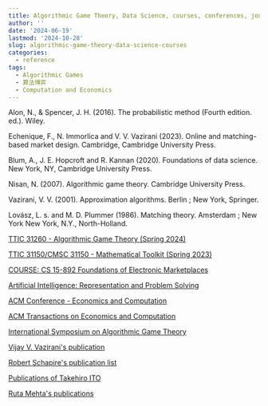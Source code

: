 ```yaml
---
title: Algorithmic Game Theory, Data Science, courses, conferences, journals, and books
author: ''
date: '2024-06-19'
lastmod: '2024-10-28'
slug: algorithmic-game-theory-data-science-courses
categories:
  - reference
tags:
  - Algorithmic Games
  - 算法博弈
  - Computation and Economics
---
```


Alon, N., & Spencer, J. H. (2016). The probabilistic method (Fourth edition. ed.). Wiley.

Echenique, F., N. Immorlica and V. V. Vazirani (2023). Online and matching-based market design. Cambridge, Cambridge University Press.

Blum, A., J. E. Hopcroft and R. Kannan (2020). Foundations of data science. New York, NY, Cambridge University Press.

Nisan, N. (2007). Algorithmic game theory. Cambridge University Press.

Vazirani, V. V. (2001). Approximation algorithms. Berlin ; New York, Springer.

Lovász, L. s. and M. D. Plummer (1986). Matching theory. Amsterdam ; New York New York, N.Y., North-Holland.

[TTIC 31260 - Algorithmic Game Theory (Spring 2024)](https://home.ttic.edu/~avrim/AGT24/index.html)

[TTIC 31150/CMSC 31150 - Mathematical Toolkit (Spring 2023)](https://home.ttic.edu/~avrim/Toolkit23/)

[COURSE: CS 15-892 Foundations of Electronic Marketplaces](https://www.cs.cmu.edu/~sandholm/cs15-892F15/cs15-892.htm)

[Artificial Intelligence: Representation and Problem Solving](https://www.cs.cmu.edu/~./15281/)

[ACM Conference - Economics and Computation](https://dl.acm.org/conference/ec)

[ACM Transactions on Economics and Computation](https://dl.acm.org/journal/teac)

[International Symposium on Algorithmic Game Theory](https://link.springer.com/conference/sagt)

[Vijay V. Vazirani's publication](https://ics.uci.edu/~vazirani/)

[Robert Schapire's publication list](http://rob.schapire.net/publist.html)

[Publications of Takehiro ITO](http://www.dais.is.tohoku.ac.jp/take/papers.html)

[Ruta Mehta's publications](https://rutamehta.cs.illinois.edu/index.html)
